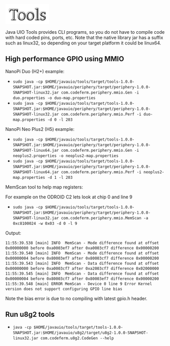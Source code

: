 ![Title](images/title.png)

Java UIO Tools provides CLI programs, so you do not have to compile code with
hard coded pins, ports, etc. Note that the native library jar has a suffix such
as linux32, so depending on your target platform it could be linux64.

## High performance GPIO using MMIO

NanoPi Duo (H2+) example:
* `sudo java -cp $HOME/javauio/tools/target/tools-1.0.0-SNAPSHOT.jar:$HOME/javauio/periphery/target/periphery-1.0.0-SNAPSHOT-linux32.jar com.codeferm.periphery.mmio.Gen -i duo.properties -o duo-map.properties`
* `sudo java -cp $HOME/javauio/tools/target/tools-1.0.0-SNAPSHOT.jar:$HOME/javauio/periphery/target/periphery-1.0.0-SNAPSHOT-linux32.jar com.codeferm.periphery.mmio.Perf -i duo-map.properties -d 0 -l 203`

NanoPi Neo Plus2 (H5) example:
* `sudo java -cp $HOME/javauio/tools/target/tools-1.0.0-SNAPSHOT.jar:$HOME/javauio/periphery/target/periphery-1.0.0-SNAPSHOT-linux64.jar com.codeferm.periphery.mmio.Gen -i neoplus2.properties -o neoplus2-map.properties`
* `sudo java -cp $HOME/javauio/tools/target/tools-1.0.0-SNAPSHOT.jar:$HOME/javauio/periphery/target/periphery-1.0.0-SNAPSHOT-linux64.jar com.codeferm.periphery.mmio.Perf -i neoplus2-map.properties -d 1 -l 203`

MemScan tool to help map registers:

For example on the ODROID C2 lets look at chip 0 and line 9
* `sudo java -cp $HOME/javauio/tools/target/tools-1.0.0-SNAPSHOT.jar:$HOME/javauio/periphery/target/periphery-1.0.0-SNAPSHOT-linux32.jar com.codeferm.periphery.mmio.MemScan -a 0xc8100024 -w 0x03 -d 0 -l 9`

Output:

```11:55:39.342 [main] DEBUG MemScan - Memory address 0xc8100024 words 0x00000003
11:55:39.538 [main] INFO  MemScan - Mode difference found at offset 0x00000000 before 0xa0003ef7 after 0xa0003cf7 difference 0x00000200
11:55:39.540 [main] INFO  MemScan - Mode difference found at offset 0x00000004 before 0x80003ef7 after 0x80003cf7 difference 0x00000200
11:55:39.543 [main] INFO  MemScan - Data difference found at offset 0x00000000 before 0xa0003cf7 after 0xa2003cf7 difference 0x02000000
11:55:39.545 [main] INFO  MemScan - Data difference found at offset 0x00000004 before 0x80003cf7 after 0x80003ef7 difference 0x00000200
11:55:39.548 [main] ERROR MemScan - Device 0 line 9 Error Kernel version does not support configuring GPIO line bias
```

Note the bias error is due to no compiling with latest gpio.h header.

## Run u8g2 tools
* `java -cp $HOME/javauio/tools/target/tools-1.0.0-SNAPSHOT.jar:$HOME/javauio/u8g2/target/u8g2-1.0.0-SNAPSHOT-linux32.jar com.codeferm.u8g2.CodeGen --help`
